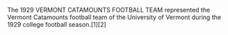 The 1929 VERMONT CATAMOUNTS FOOTBALL TEAM represented the Vermont Catamounts football team of the University of Vermont during the 1929 college football season.[1][2]

